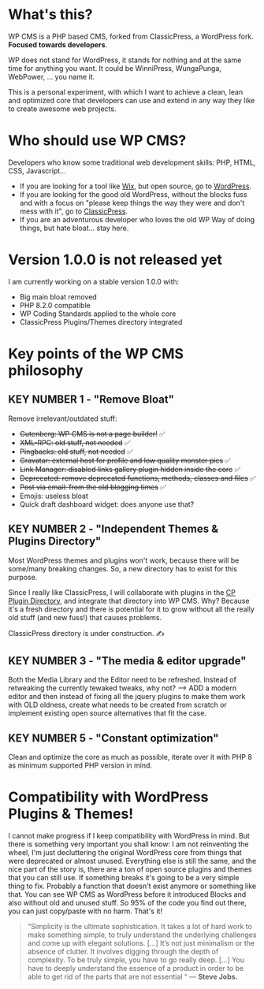 # What's this?

WP CMS is a PHP based CMS, forked from ClassicPress, a WordPress fork. **Focused towards developers**.

WP does not stand for WordPress, it stands for nothing and at the same time for anything you want. It could be WinniPress, WungaPunga, WebPower, ... you name it.

This is a personal experiment, with which I want to achieve a clean, lean and optimized core that developers can use and extend in any way they like to create awesome web projects.

# Who should use WP CMS?

Developers who know some traditional web development skills: PHP, HTML, CSS, Javascript...

- If you are looking for a tool like [Wix](https://www.wix.com/), but open source, go to [WordPress](https://wordpress.org/).
- If you are looking for the good old WordPress, without the blocks fuss and with a focus on "please keep things the way they were and don't mess with it", go to [ClassicPress](https://www.classicpress.net/).
- If you are an adventurous developer who loves the old WP Way of doing things, but hate bloat... stay here.

# Version 1.0.0 is not released yet

I am currently working on a stable version 1.0.0 with:

* Big main bloat removed
* PHP 8.2.0 compatible
* WP Coding Standards applied to the whole core
* ClassicPress Plugins/Themes directory integrated

# Key points of the WP CMS philosophy

## KEY NUMBER 1 - "Remove Bloat"

Remove irrelevant/outdated stuff:

* ~~Gutenberg: WP CMS is not a page builder!~~ ✅
* ~~XML-RPC: old stuff, not needed~~ ✅
* ~~Pingbacks: old stuff, not needed~~ ✅
* ~~Gravatar: external host for profile and low quality monster pics~~ ✅
* ~~Link Manager: disabled links gallery plugin hidden inside the core~~ ✅
* ~~Deprecated: remove deprecated functions, methods, classes and files~~ ✅
* ~~Post via email: from the old blogging times~~ ✅
* Emojis: useless bloat
* Quick draft dashboard widget: does anyone use that?

## KEY NUMBER 2 - "Independent Themes & Plugins Directory"

Most WordPress themes and plugins won't work, because there will be some/many breaking changes. So, a new directory has to exist for this purpose.

Since I really like ClassicPress, I will collaborate with plugins in the [CP Plugin Directory](https://directory.classicpress.net/plugins), and integrate that directory into WP CMS. Why? Because it's a fresh directory and there is potential for it to grow without all the really old stuff (and new fuss!) that causes problems.

ClassicPress directory is under construction. ✍️

## KEY NUMBER 3 - "The media & editor upgrade"

Both the Media Library and the Editor need to be refreshed. Instead of retweaking the currently tewaked tweaks, why not? --> ADD a modern editor and then instead of fixing all the jquery plugins to make them work with OLD oldness, create what needs to be created from scratch or implement existing open source alternatives that fit the case.

## KEY NUMBER 5 - "Constant optimization"

Clean and optimize the core as much as possible, iterate over it with PHP 8 as minimum supported PHP version in mind.

# Compatibility with WordPress Plugins & Themes!

I cannot make progress if I keep compatibility with WordPress in mind. But there is something very important you shall know: I am not reinventing the wheel, I'm just decluttering the original WordPress core from things that were deprecated or almost unused. Everything else is still the same, and the nice part of the story is, there are a ton of open source plugins and themes that you can still use. If something breaks it's going to be a very simple thing to fix. Probably a function that doesn't exist anymore or something like that. You can see WP CMS as WordPress before it introduced Blocks and also without old and unused stuff. So 95% of the code you find out there, you can just copy/paste with no harm. That's it!

> “Simplicity is the ultimate sophistication. It takes a lot of hard
> work to make something simple, to truly understand the underlying
> challenges and come up with elegant solutions. […] It’s not just
> minimalism or the absence of clutter. It involves digging through the
> depth of complexity. To be truly simple, you have to go really deep.
> […] You have to deeply understand the essence of a product in order to
> be able to get rid of the parts that are not essential “ —  **Steve Jobs.**